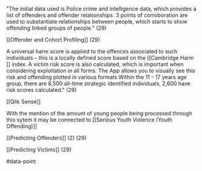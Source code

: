 "The initial data used is Police crime and intelligence data, which provides a list of offenders and offender relationships. 3 points of corroboration are used to substantiate relationships between people, which starts to show offending linked groups of people." (29)

[[Offender and Cohort Profiling]] (29)

A universal harm score is applied to the offences associated to such individuals – this is a locally defined score based on the [[Cambridge Harm ]] index. A victim risk score is also calculated, which is important when considering exploitation in all forms. The App allows you to visually see this risk and offending plotted in various formats Within the 11 – 17 years age group, there are 8,500 all-time strategic identified individuals, 2,600 have risk scores calculated."  (29)

[[Qlik Sense]]

With the mention of the amount of young people being processed through this sytem it may be connected to [[Serious Youth Violence (Youth Offending)]]

[[Predicting Offenders]] (2) (29)

[[Predicting Victims]] (29)

#data-point


